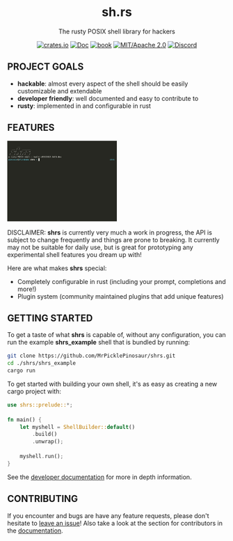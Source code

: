 
<div align="center">

# sh.rs

The rusty POSIX shell library for hackers

[![crates.io](https://img.shields.io/crates/v/shrs.svg)](https://crates.io/crates/shrs)
[![Doc](https://docs.rs/shrs/badge.svg)](https://docs.rs/shrs)
[![book](https://img.shields.io/badge/book-website-orange)](https://mrpicklepinosaur.github.io/shrs/docs/getting-started/introduction/)
[![MIT/Apache 2.0](https://img.shields.io/badge/license-MIT%2FApache-blue.svg)](#)
[![Discord](https://img.shields.io/discord/1109393362626297856?label=&logo=discord&logoColor=ffffff&color=7389D8&labelColor=6A7EC2)](https://discord.gg/XYeMseQrbM)

</div>

## PROJECT GOALS

- **hackable**: almost every aspect of the shell should be easily customizable and extendable
- **developer friendly**: well documented and easy to contribute to
- **rusty**: implemented in and configurable in rust

## FEATURES

<img width=50% src="media/demo.gif"/>

DISCLAIMER: **shrs** is currently very much a work in progress, the API is subject to change frequently and things are prone to breaking. It currently may not be suitable for daily use, but is great for prototyping any experimental shell features you dream up with!

Here are what makes **shrs** special:
- Completely configurable in rust (including your prompt, completions and more!)
- Plugin system (community maintained plugins that add unique features)

## GETTING STARTED

To get a taste of what **shrs** is capable of, without any configuration, you can run the example **shrs_example** shell that is bundled by running:
```sh
git clone https://github.com/MrPicklePinosaur/shrs.git
cd ./shrs/shrs_example
cargo run
```

To get started with building your own shell, it's as easy as creating a new cargo project with:
```rust
use shrs::prelude::*;

fn main() {
    let myshell = ShellBuilder::default()
        .build()
        .unwrap();

    myshell.run();
}
```

See the [developer documentation](https://mrpicklepinosaur.github.io/shrs/docs/getting-started/introduction/) for more in depth information.

## CONTRIBUTING

If you encounter and bugs are have any feature requests, please don't hesitate to [leave an issue](https://github.com/MrPicklePinosaur/shrs/issues)! Also take a look at the section for contributors in the [documentation](https://mrpicklepinosaur.github.io/shrs/docs/contributing/how-to-contribute/).

